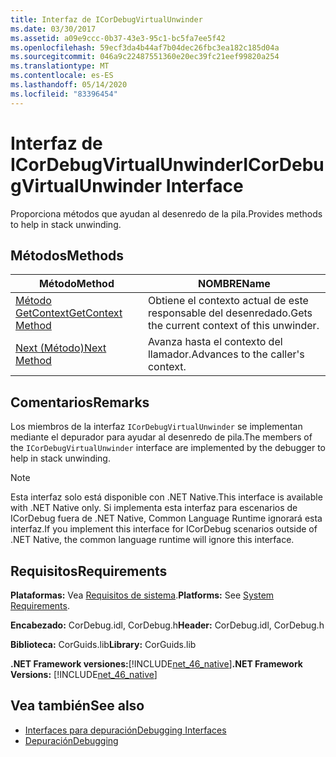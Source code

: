 ```yaml
---
title: Interfaz de ICorDebugVirtualUnwinder
ms.date: 03/30/2017
ms.assetid: a09e9ccc-0b37-43e3-95c1-bc5fa7ee5f42
ms.openlocfilehash: 59ecf3da4b44af7b04dec26fbc3ea182c185d04a
ms.sourcegitcommit: 046a9c22487551360e20ec39fc21eef99820a254
ms.translationtype: MT
ms.contentlocale: es-ES
ms.lasthandoff: 05/14/2020
ms.locfileid: "83396454"
---
```

# <a name="icordebugvirtualunwinder-interface"></a><span data-ttu-id="c264a-102">Interfaz de ICorDebugVirtualUnwinder</span><span class="sxs-lookup"><span data-stu-id="c264a-102">ICorDebugVirtualUnwinder Interface</span></span>
<span data-ttu-id="c264a-103">Proporciona métodos que ayudan al desenredo de la pila.</span><span class="sxs-lookup"><span data-stu-id="c264a-103">Provides methods to help in stack unwinding.</span></span>  
  
## <a name="methods"></a><span data-ttu-id="c264a-104">Métodos</span><span class="sxs-lookup"><span data-stu-id="c264a-104">Methods</span></span>  
  
|<span data-ttu-id="c264a-105">Método</span><span class="sxs-lookup"><span data-stu-id="c264a-105">Method</span></span>|<span data-ttu-id="c264a-106">NOMBRE</span><span class="sxs-lookup"><span data-stu-id="c264a-106">Name</span></span>|  
|------------|----------|  
|[<span data-ttu-id="c264a-107">Método GetContext</span><span class="sxs-lookup"><span data-stu-id="c264a-107">GetContext Method</span></span>](icordebugvirtualunwinder-getcontext-method.md)|<span data-ttu-id="c264a-108">Obtiene el contexto actual de este responsable del desenredado.</span><span class="sxs-lookup"><span data-stu-id="c264a-108">Gets the current context of this unwinder.</span></span>|  
|[<span data-ttu-id="c264a-109">Next (Método)</span><span class="sxs-lookup"><span data-stu-id="c264a-109">Next Method</span></span>](icordebugvirtualunwinder-next-method.md)|<span data-ttu-id="c264a-110">Avanza hasta el contexto del llamador.</span><span class="sxs-lookup"><span data-stu-id="c264a-110">Advances to the caller's context.</span></span>|  
  
## <a name="remarks"></a><span data-ttu-id="c264a-111">Comentarios</span><span class="sxs-lookup"><span data-stu-id="c264a-111">Remarks</span></span>  
 <span data-ttu-id="c264a-112">Los miembros de la interfaz `ICorDebugVirtualUnwinder` se implementan mediante el depurador para ayudar al desenredo de pila.</span><span class="sxs-lookup"><span data-stu-id="c264a-112">The members of the `ICorDebugVirtualUnwinder` interface are implemented by the debugger to help in stack unwinding.</span></span>  
  
> [!NOTE]
> <span data-ttu-id="c264a-113">Esta interfaz solo está disponible con .NET Native.</span><span class="sxs-lookup"><span data-stu-id="c264a-113">This interface is available with .NET Native only.</span></span> <span data-ttu-id="c264a-114">Si implementa esta interfaz para escenarios de ICorDebug fuera de .NET Native, Common Language Runtime ignorará esta interfaz.</span><span class="sxs-lookup"><span data-stu-id="c264a-114">If you implement this interface for ICorDebug scenarios outside of .NET Native, the common language runtime will ignore this interface.</span></span>  
  
## <a name="requirements"></a><span data-ttu-id="c264a-115">Requisitos</span><span class="sxs-lookup"><span data-stu-id="c264a-115">Requirements</span></span>  
 <span data-ttu-id="c264a-116">**Plataformas:** Vea [Requisitos de sistema](../../get-started/system-requirements.md).</span><span class="sxs-lookup"><span data-stu-id="c264a-116">**Platforms:** See [System Requirements](../../get-started/system-requirements.md).</span></span>  
  
 <span data-ttu-id="c264a-117">**Encabezado:** CorDebug.idl, CorDebug.h</span><span class="sxs-lookup"><span data-stu-id="c264a-117">**Header:** CorDebug.idl, CorDebug.h</span></span>  
  
 <span data-ttu-id="c264a-118">**Biblioteca:** CorGuids.lib</span><span class="sxs-lookup"><span data-stu-id="c264a-118">**Library:** CorGuids.lib</span></span>  
  
 <span data-ttu-id="c264a-119">**.NET Framework versiones:**[!INCLUDE[net_46_native](../../../../includes/net-46-native-md.md)]</span><span class="sxs-lookup"><span data-stu-id="c264a-119">**.NET Framework Versions:** [!INCLUDE[net_46_native](../../../../includes/net-46-native-md.md)]</span></span>  
  
## <a name="see-also"></a><span data-ttu-id="c264a-120">Vea también</span><span class="sxs-lookup"><span data-stu-id="c264a-120">See also</span></span>

- [<span data-ttu-id="c264a-121">Interfaces para depuración</span><span class="sxs-lookup"><span data-stu-id="c264a-121">Debugging Interfaces</span></span>](debugging-interfaces.md)
- [<span data-ttu-id="c264a-122">Depuración</span><span class="sxs-lookup"><span data-stu-id="c264a-122">Debugging</span></span>](index.md)
